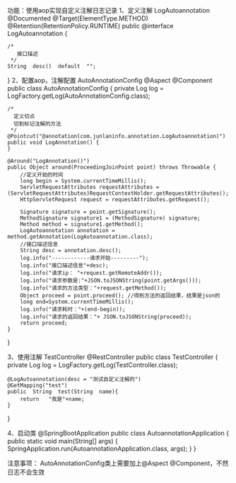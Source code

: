 功能：使用aop实现自定义注解日志记录
1、定义注解 LogAutoannotation
@Documented
@Target(ElementType.METHOD)
@Retention(RetentionPolicy.RUNTIME)
public @interface LogAutoannotation {

    /*
       接口描述
     */
    String  desc()  default  "";
}
2、配置aop，注解配置 AutoAnnotationConfig
@Aspect
@Component
public class AutoAnnotationConfig {
    private Log log = LogFactory.getLog(AutoAnnotationConfig.class);

    /*
      定义切点
      切到标记注解的方法
     */
    @Pointcut("@annotation(com.junlaninfo.annotation.LogAutoannotation)")
    public void LogAnnotation() {
    }

    @Around("LogAnnotation()")
    public Object around(ProceedingJoinPoint point) throws Throwable {
        //定义开始的时间
        long begin = System.currentTimeMillis();
        ServletRequestAttributes requestAttributes = (ServletRequestAttributes)RequestContextHolder.getRequestAttributes();
        HttpServletRequest request = requestAttributes.getRequest();

        Signature signature = point.getSignature();
        MethodSignature signature1 = (MethodSignature) signature;
        Method method = signature1.getMethod();
        LogAutoannotation annotation = method.getAnnotation(LogAutoannotation.class);
        //接口描述信息
        String desc = annotation.desc();
        log.info("------------请求开始---------");
        log.info("接口描述信息"+desc);
        log.info("请求ip： "+request.getRemoteAddr());
        log.info("请求参数是:"+JSON.toJSONString(point.getArgs()));
        log.info("请求的方法类型："+request.getMethod());
        Object proceed = point.proceed(); //得到方法的返回结果，结果是json的
        long end=System.currentTimeMillis();
        log.info("请求耗时："+(end-begin));
        log.info("请求的返回结果："+ JSON.toJSONString(proceed));
        return proceed;
    }
}

3、使用注解  TestController
@RestController
public class TestController {
    private Log log = LogFactory.getLog(TestController.class);

    @LogAutoannotation(desc = "测试自定义注解的")
    @GetMapping("test")
    public  String  test(String  name){
        return   "我是"+name;
    }
}

4、启动类
@SpringBootApplication
public class AutoannotationApplication {
    public static void main(String[] args) {
        SpringApplication.run(AutoannotationApplication.class, args);
    }
}


注意事项：
AutoAnnotationConfig类上需要加上@Aspect  @Component，不然日志不会生效